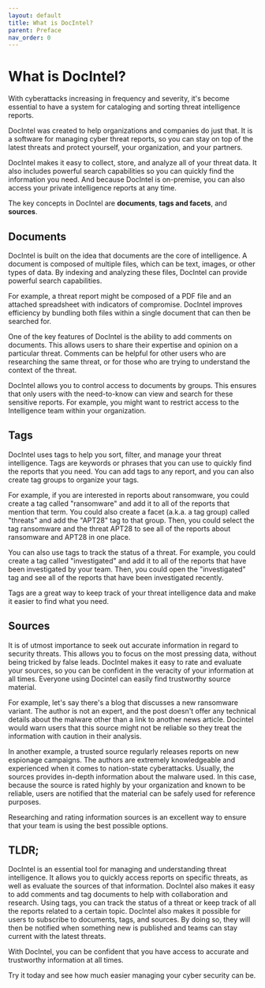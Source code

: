 ```yaml
---
layout: default
title: What is DocIntel?
parent: Preface
nav_order: 0
---
```


# What is DocIntel?

With cyberattacks increasing in frequency and severity, it's become essential
to have a system for cataloging and sorting threat intelligence reports.

DocIntel was created to help organizations and companies do just that. It is a
software for managing cyber threat reports, so you can stay on top of the
latest threats and protect yourself, your organization, and your partners.

DocIntel makes it easy to collect, store, and analyze all of your threat data.
It also includes powerful search capabilities so you can quickly find the
information you need. And because DocIntel is on-premise, you can also access
your private intelligence reports at any time.

The key concepts in DocIntel are **documents**, **tags and facets**, and
**sources**.

## Documents

DocIntel is built on the idea that documents are the core of intelligence. A
document is composed of multiple files, which can be text, images, or other
types of data. By indexing and analyzing these files, DocIntel can provide
powerful search capabilities.

For example, a threat report might be composed of a PDF file and an attached
spreadsheet with indicators of compromise. DocIntel improves efficiency by
bundling both files within a single document that can then be searched for.

One of the key features of DocIntel is the ability to add comments on
documents. This allows users to share their expertise and opinion on a
particular threat. Comments can be helpful for other users who are researching
the same threat, or for those who are trying to understand the context of the
threat.

DocIntel allows you to control access to documents by groups. This ensures that
only users with the need-to-know can view and search for these sensitive
reports. For example, you might want to restrict access to the Intelligence
team within your organization.

## Tags

DocIntel uses tags to help you sort, filter, and manage your threat
intelligence. Tags are keywords or phrases that you can use to quickly find the
reports that you need. You can add tags to any report, and you can also create
tag groups to organize your tags.

For example, if you are interested in reports about ransomware, you could
create a tag called "ransomware" and add it to all of the reports that mention
that term. You could also create a facet (a.k.a. a tag group) called "threats"
and add the "APT28" tag to that group. Then, you could select the tag
ransomware and the threat APT28 to see all of the reports about ransomware and
APT28 in one place.

You can also use tags to track the status of a threat. For example, you could
create a tag called "investigated" and add it to all of the reports that have
been investigated by your team. Then, you could open the "investigated" tag and
see all of the reports that have been investigated recently.

Tags are a great way to keep track of your threat intelligence data and make it
easier to find what you need.

## Sources

It is of utmost importance to seek out accurate information in regard to
security threats. This allows you to focus on the most pressing data, without
being tricked by false leads. DocIntel makes it easy to rate and evaluate your
sources, so you can be confident in the veracity of your information at all
times. Everyone using Docintel can easily find trustworthy source material.

For example, let's say there's a blog that discusses a new ransomware variant.
The author is not an expert, and the post doesn't offer any technical details
about the malware other than a link to another news article. Docintel would
warn users that this source might not be reliable so they treat the information
with caution in their analysis.

In another example, a trusted source regularly releases reports on new
espionage campaigns. The authors are extremely knowledgeable and experienced
when it comes to nation-state cyberattacks. Usually, the sources provides
in-depth information about the malware used. In this case, because the source
is rated highly by your organization and known to be reliable, users are
notified that the material can be safely used for reference purposes.

Researching and rating information sources is an excellent way to ensure that
your team is using the best possible options.

## TLDR;

DocIntel is an essential tool for managing and understanding threat
intelligence. It allows you to quickly access reports on specific threats, as
well as evaluate the sources of that information. DocIntel also makes it easy
to add comments and tag documents to help with collaboration and research.
Using tags, you can track the status of a threat or keep track of all the
reports related to a certain topic. DocIntel also makes it possible for users
to subscribe to documents, tags, and sources. By doing so, they will then be
notified when something new is published and teams can stay current with the
latest threats.

With DocIntel, you can be confident that you have access to accurate and
trustworthy information at all times.

Try it today and see how much easier managing your cyber security can be.



















